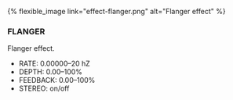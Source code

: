 {% flexible_image link="effect-flanger.png" alt="Flanger effect" %}

### FLANGER
Flanger effect.

* RATE: 0.00000–20 hZ
* DEPTH: 0.00–100%
* FEEDBACK: 0.00–100%
* STEREO: on/off
